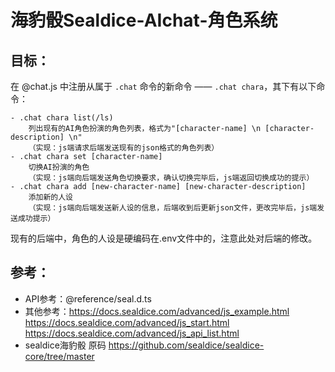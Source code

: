 # 海豹骰Sealdice-AIchat-角色系统

## 目标：

在 @chat.js 中注册从属于 `.chat` 命令的新命令 —— `.chat chara`，其下有以下命令：

    - .chat chara list(/ls)
        列出现有的AI角色扮演的角色列表，格式为"[character-name] \n [character-description] \n"
        （实现：js端请求后端发送现有的json格式的角色列表）
    - .chat chara set [character-name]
        切换AI扮演的角色
        （实现：js端向后端发送角色切换要求，确认切换完毕后，js端返回切换成功的提示）
    - .chat chara add [new-character-name] [new-character-description]
        添加新的人设
        （实现：js端向后端发送新人设的信息，后端收到后更新json文件，更改完毕后，js端发送成功提示）

现有的后端中，角色的人设是硬编码在.env文件中的，注意此处对后端的修改。

## 参考：

- API参考：@reference/seal.d.ts
- 其他参考：https://docs.sealdice.com/advanced/js_example.html https://docs.sealdice.com/advanced/js_start.html https://docs.sealdice.com/advanced/js_api_list.html 
- sealdice海豹骰 原码 https://github.com/sealdice/sealdice-core/tree/master